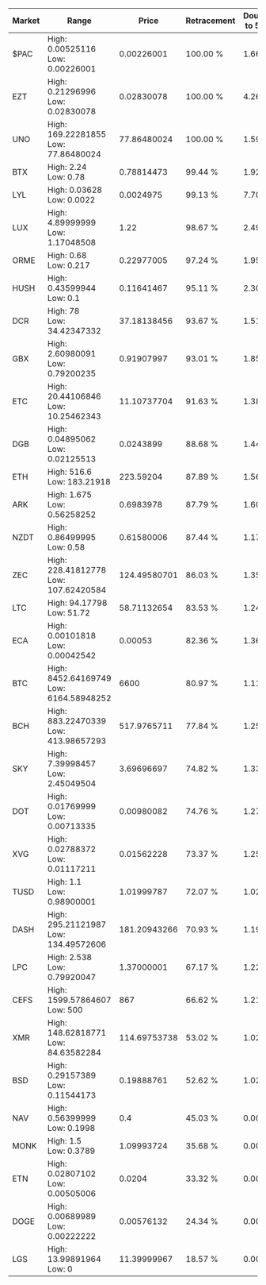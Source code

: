 | Market | Range | Price| Retracement | Doubles to 50% |
| --- | --- | --- | --- | --- |
| $PAC | High: 0.00525116<br />Low: 0.00226001 | 0.00226001 | 100.00 % | 1.66 |
| EZT | High: 0.21296996<br />Low: 0.02830078 | 0.02830078 | 100.00 % | 4.26 |
| UNO | High: 169.22281855<br />Low: 77.86480024 | 77.86480024 | 100.00 % | 1.59 |
| BTX | High: 2.24<br />Low: 0.78 | 0.78814473 | 99.44 % | 1.92 |
| LYL | High: 0.03628<br />Low: 0.0022 | 0.0024975 | 99.13 % | 7.70 |
| LUX | High: 4.89999999<br />Low: 1.17048508 | 1.22 | 98.67 % | 2.49 |
| ORME | High: 0.68<br />Low: 0.217 | 0.22977005 | 97.24 % | 1.95 |
| HUSH | High: 0.43599944<br />Low: 0.1 | 0.11641467 | 95.11 % | 2.30 |
| DCR | High: 78<br />Low: 34.42347332 | 37.18138456 | 93.67 % | 1.51 |
| GBX | High: 2.60980091<br />Low: 0.79200235 | 0.91907997 | 93.01 % | 1.85 |
| ETC | High: 20.44106846<br />Low: 10.25462343 | 11.10737704 | 91.63 % | 1.38 |
| DGB | High: 0.04895062<br />Low: 0.02125513 | 0.0243899 | 88.68 % | 1.44 |
| ETH | High: 516.6<br />Low: 183.21918 | 223.59204 | 87.89 % | 1.56 |
| ARK | High: 1.675<br />Low: 0.56258252 | 0.6983978 | 87.79 % | 1.60 |
| NZDT | High: 0.86499995<br />Low: 0.58 | 0.61580006 | 87.44 % | 1.17 |
| ZEC | High: 228.41812778<br />Low: 107.62420584 | 124.49580701 | 86.03 % | 1.35 |
| LTC | High: 94.17798<br />Low: 51.72 | 58.71132654 | 83.53 % | 1.24 |
| ECA | High: 0.00101818<br />Low: 0.00042542 | 0.00053 | 82.36 % | 1.36 |
| BTC | High: 8452.64169749<br />Low: 6164.58948252 | 6600 | 80.97 % | 1.11 |
| BCH | High: 883.22470339<br />Low: 413.98657293 | 517.9765711 | 77.84 % | 1.25 |
| SKY | High: 7.39998457<br />Low: 2.45049504 | 3.69696697 | 74.82 % | 1.33 |
| DOT | High: 0.01769999<br />Low: 0.00713335 | 0.00980082 | 74.76 % | 1.27 |
| XVG | High: 0.02788372<br />Low: 0.01117211 | 0.01562228 | 73.37 % | 1.25 |
| TUSD | High: 1.1<br />Low: 0.98900001 | 1.01999787 | 72.07 % | 1.02 |
| DASH | High: 295.21121987<br />Low: 134.49572606 | 181.20943266 | 70.93 % | 1.19 |
| LPC | High: 2.538<br />Low: 0.79920047 | 1.37000001 | 67.17 % | 1.22 |
| CEFS | High: 1599.57864607<br />Low: 500 | 867 | 66.62 % | 1.21 |
| XMR | High: 148.62818771<br />Low: 84.63582284 | 114.69753738 | 53.02 % | 1.02 |
| BSD | High: 0.29157389<br />Low: 0.11544173 | 0.19888761 | 52.62 % | 1.02 |
| NAV | High: 0.56399999<br />Low: 0.1998 | 0.4 | 45.03 % | 0.00 |
| MONK | High: 1.5<br />Low: 0.3789 | 1.09993724 | 35.68 % | 0.00 |
| ETN | High: 0.02807102<br />Low: 0.00505006 | 0.0204 | 33.32 % | 0.00 |
| DOGE | High: 0.00689989<br />Low: 0.00222222 | 0.00576132 | 24.34 % | 0.00 |
| LGS | High: 13.99891964<br />Low: 0 | 11.39999967 | 18.57 % | 0.00 |

